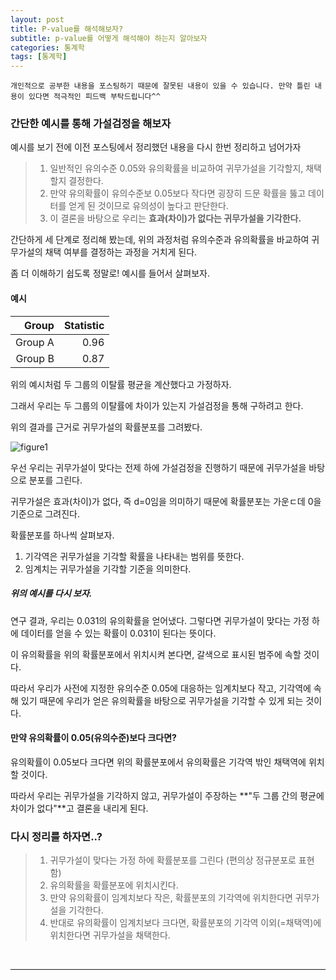 ```yaml
---
layout: post
title: P-value를 해석해보자?
subtitle: p-value를 어떻게 해석해야 하는지 알아보자
categories: 통계학
tags: [통계학]
---
```


`개인적으로 공부한 내용을 포스팅하기 때문에 잘못된 내용이 있을 수 있습니다. 만약 틀린 내용이 있다면 적극적인 피드백 부탁드립니다^^`

### 간단한 예시를 통해 가설검정을 해보자

예시를 보기 전에 이전 포스팅에서 정리했던 내용을 다시 한번 정리하고 넘어가자

> 1. 일반적인 유의수준 0.05와 유의확률을 비교하여 귀무가설을 기각할지, 채택할지 결정한다.
> 2. 만약 유의확률이 유의수준보 0.05보다 작다면 굉장히 드문 확률을 뚫고 데이터를 얻게 된 것이므로 유의성이 높다고 판단한다.
> 3. 이 결론을 바탕으로 우리는 **효과(차이)가 없다는 귀무가설을 기각한다.**

간단하게 세 단계로 정리해 봤는데, 위의 과정처럼 유의수준과 유의확률을 바교하여 귀무가설의 채택 여부를 결정하는 과정을 거치게 된다.

좀 더 이해하기 쉽도록 정말로! 예시를 들어서 살펴보자.

#### 예시

| Group | Statistic |
| ----: | --------: |
| Group A | 0.96 |
| Group B | 0.87 |

위의 예시처럼 두 그룹의 이탈률 평균을 계산했다고 가정하자.

그래서 우리는 두 그룹의 이탈률에 차이가 있는지 가설검정을 통해 구하려고 한다.

위의 결과를 근거로 귀무가설의 확률분포를 그려봤다.

![figure1](https://github.com/daetamong/daetamong.github.io/assets/111731468/602283a0-13de-4dd8-b983-ebe6221f8b13)


우선 우리는 귀무가설이 맞다는 전제 하에 가설검정을 진행하기 때문에 귀무가설을 바탕으로 분포를 그린다.

귀무가설은 효과(차이)가 없다, 즉 d=0임을 의미하기 때문에 확률분포는 가운ㄷ데 0을 기준으로 그려진다.

확률분포를 하나씩 살펴보자.

1. 기각역은 귀무가설을 기각할 확률을 나타내는 범위를 뜻한다.
2. 임계치는 귀무가설을 기각할 기준을 의미한다.

##### 위의 예시를 다시 보자.

연구 결과, 우리는 0.031의 유의확률을 얻어냈다. 그렇다면 귀무가설이 맞다는 가정 하에 데이터를 얻을 수 있는 확률이 0.031이 된다는 뜻이다.

이 유의확률을 위의 확률분포에서 위치시켜 본다면, 갈색으로 표시된 범주에 속할 것이다.

따라서 우리가 사전에 지정한 유의수준 0.05에 대응하는 임계치보다 작고, 기각역에 속해 있기 때문에 우리가 얻은 유의확률을 바탕으로 귀무가설을 기각할 수 있게 되는 것이다.



#### 만약 유의확률이 0.05(유의수준)보다 크다면?

유의확률이 0.05보다 크다면 위의 확률분포에서 유의확률은 기각역 밖인 채택역에 위치할 것이다.

따라서 우리는 귀무가설을 기각하지 않고, 귀무가설이 주장하는 **"두 그룹 간의 평균에 차이가 없다"**고 결론을 내리게 된다. 


### 다시 정리를 하자면..?
> 1. 귀무가설이 맞다는 가정 하에 확률분포를 그린다 (편의상 정규분포로 표현함)
> 2. 유의확률을 확률분포에 위치시킨다.
> 3. 만약 유의확률이 임계치보다 작은, 확률분포의 기각역에 위치한다면 귀무가설을 기각한다.
> 4. 반대로 유의확률이 임계치보다 크다면, 확률분포의 기각역 이외(=채택역)에 위치한다면 귀무가설을 채택한다.

<br>
<hr>